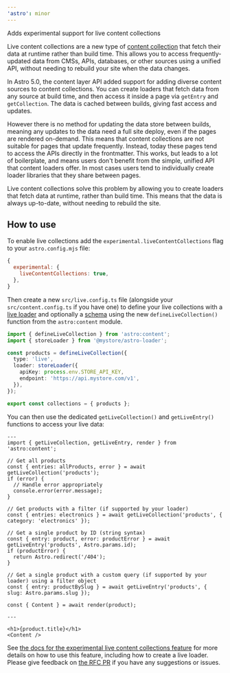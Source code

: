 ```yaml
---
'astro': minor
---
```


Adds experimental support for live content collections

Live content collections are a new type of [content collection](https://docs.astro.build/en/guides/content-collections/) that fetch their data at runtime rather than build time. This allows you to access frequently-updated data from CMSs, APIs, databases, or other sources using a unified API, without needing to rebuild your site when the data changes.

In Astro 5.0, the content layer API added support for adding diverse content sources to content collections. You can create loaders that fetch data from any source at build time, and then access it inside a page via `getEntry` and `getCollection`. The data is cached between builds, giving fast access and updates. 

However there is no method for updating the data store between builds, meaning any updates to the data need a full site deploy, even if the pages are rendered on-demand. This means that content collections are not suitable for pages that update frequently. Instead, today these pages tend to access the APIs directly in the frontmatter. This works, but leads to a lot of boilerplate, and means users don't benefit from the simple, unified API that content loaders offer. In most cases users tend to individually create loader libraries that they share between pages.

Live content collections solve this problem by allowing you to create loaders that fetch data at runtime, rather than build time. This means that the data is always up-to-date, without needing to rebuild the site. 

## How to use

To enable live collections add the `experimental.liveContentCollections` flag to your `astro.config.mjs` file:

```js title="astro.config.mjs"
{
  experimental: {
    liveContentCollections: true,
  },
}
```

Then create a new `src/live.config.ts` file (alongside your `src/content.config.ts` if you have one) to define your live collections with a [live loader](https://docs.astro.build/en/reference/experimental-flags/live-content-collections/#creating-a-live-loader) and optionally a [schema](https://docs.astro.build/en/reference/experimental-flags/live-content-collections/#using-zod-schemas) using the new `defineLiveCollection()` function from the `astro:content` module.

```ts title="src/live.config.ts"
import { defineLiveCollection } from 'astro:content';
import { storeLoader } from '@mystore/astro-loader';

const products = defineLiveCollection({
  type: 'live',
  loader: storeLoader({
    apiKey: process.env.STORE_API_KEY,
    endpoint: 'https://api.mystore.com/v1',
  }),
});

export const collections = { products };
```

You can then use the dedicated `getLiveCollection()` and `getLiveEntry()` functions to access your live data:

```astro
---
import { getLiveCollection, getLiveEntry, render } from 'astro:content';

// Get all products
const { entries: allProducts, error } = await getLiveCollection('products');
if (error) {
  // Handle error appropriately
  console.error(error.message);
}

// Get products with a filter (if supported by your loader)
const { entries: electronics } = await getLiveCollection('products', { category: 'electronics' });

// Get a single product by ID (string syntax)
const { entry: product, error: productError } = await getLiveEntry('products', Astro.params.id);
if (productError) {
  return Astro.redirect('/404');
}

// Get a single product with a custom query (if supported by your loader) using a filter object
const { entry: productBySlug } = await getLiveEntry('products', { slug: Astro.params.slug });

const { Content } = await render(product);

---

<h1>{product.title}</h1>
<Content />

```

See [the docs for the experimental live content collections feature](https://docs.astro.build/en/reference/experimental-flags/live-content-collections/) for more details on how to use this feature, including how to create a live loader. Please give feedback on [the RFC PR](https://github.com/withastro/roadmap/pull/1164) if you have any suggestions or issues.
